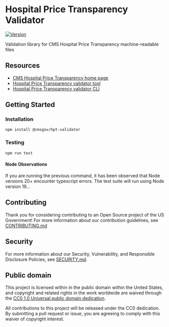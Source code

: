 # Hospital Price Transparency Validator

[![Version](https://img.shields.io/npm/v/@cmsgov/hpt-validator)](https://www.npmjs.com/package/@cmsgov/hpt-validator)

Validation library for CMS Hospital Price Transparency machine-readable files

## Resources

- [CMS Hospital Price Transparency home page](https://www.cms.gov/hospital-price-transparency)
- [Hospital Price Transparency validator tool](https://cmsgov.github.io/hpt-validator-tool)
- [Hospital Price Transparency validator CLI](https://github.com/CMSGov/hpt-validator-cli)

## Getting Started

### Installation

```
npm install @cmsgov/hpt-validator
```

### Testing

```
npm run test
```

#### Node Observations
If you are running the previous command, it has been observed that Node versions 20+ encounter typescript errors. The test suite will run using Node version 19.*.*.

## Contributing

Thank you for considering contributing to an Open Source project of the US
Government! For more information about our contribution guidelines, see
[CONTRIBUTING.md](CONTRIBUTING.md)

## Security

For more information about our Security, Vulnerability, and Responsible
Disclosure Policies, see [SECURITY.md](SECURITY.md).

## Public domain

This project is licensed within in the public domain within the United States, and copyright and related rights in the work worldwide are waived through the [CC0 1.0 Universal public domain dedication](https://creativecommons.org/publicdomain/zero/1.0/).

All contributions to this project will be released under the CC0 dedication. By submitting a pull request or issue, you are agreeing to comply with this waiver of copyright interest.
